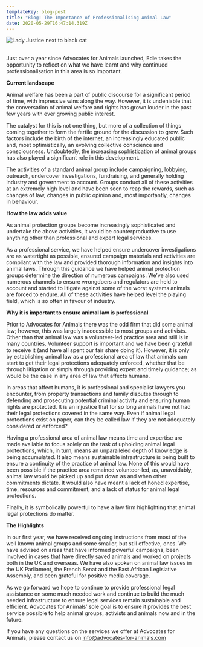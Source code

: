 ```yaml
---
templateKey: blog-post
title: "Blog: The Importance of Professionalising Animal Law"
date: 2020-05-29T16:47:14.319Z
---
```

![Lady Justice next to black cat](/img/a2932d5d-b749-49ce-aa1e-0bf4b893d5df.jpeg "Blog: The Importance of Professionalising Animal Law")

<!--StartFragment-->

\
Just over a year since Advocates for Animals launched, Edie takes the opportunity to reflect on what we have learnt and why continued professionalisation in this area is so important.

**Current landscape**

Animal welfare has been a part of public discourse for a significant period of time, with impressive wins along the way. However, it is undeniable that the conversation of animal welfare and rights has grown louder in the past few years with ever growing public interest.

The catalyst for this is not one thing, but more of a collection of things coming together to form the fertile ground for the discussion to grow. Such factors include the birth of the internet, an increasingly educated public and, most optimistically, an evolving collective conscience and consciousness. Undoubtedly, the increasing sophistication of animal groups has also played a significant role in this development.

The activities of a standard animal group include campaigning, lobbying, outreach, undercover investigations, fundraising, and generally holding industry and government to account. Groups conduct all of these activities at an extremely high level and have been seen to reap the rewards, such as changes of law, changes in public opinion and, most importantly, changes in behaviour.

**How the law adds value**

As animal protection groups become increasingly sophisticated and undertake the above activities, it would be counterproductive to use anything other than professional and expert legal services.

As a professional service, we have helped ensure undercover investigations are as watertight as possible, ensured campaign materials and activities are compliant with the law and provided thorough information and insights into animal laws. Through this guidance we have helped animal protection groups determine the direction of numerous campaigns. We’ve also used numerous channels to ensure wrongdoers and regulators are held to account and started to litigate against some of the worst systems animals are forced to endure. All of these activities have helped level the playing field, which is so often in favour of industry.

**Why it is important to ensure animal law is professional**

Prior to Advocates for Animals there was the odd firm that  did some animal law; however, this was largely inaccessible to most groups and activists. Other than that animal law was a volunteer-led practice area and still is in many countries. Volunteer support is important and we have been grateful to receive it (and have all spent our fair share doing it). However, it is only by establishing animal law as a professional area of law that animals can start to get their legal protections adequately enforced, whether that be through litigation or simply through providing expert and timely guidance; as would be the case in any area of law that affects humans.

In areas that affect humans, it is professional and specialist lawyers you encounter, from property transactions and family disputes through to defending and prosecuting potential criminal activity and ensuring human rights are protected. It is an injustice that for so long animals have not had their legal protections covered in the same way. Even if animal legal protections exist on paper, can they be called law if they are not adequately considered or enforced?

Having a professional area of animal law means time and expertise are made available to focus solely on the task of upholding animal legal protections, which, in turn, means an unparalleled depth of knowledge is being accumulated. It also means sustainable infrastructure is being built to ensure a continuity of the practice of animal law. None of this would have been possible if the practice area remained volunteer-led, as, unavoidably, animal law would be picked up and put down as and when other commitments dictate. It would also have meant a lack of honed expertise, time, resources and commitment, and a lack of status for animal legal protections.

Finally, it is symbolically powerful to have a law firm highlighting that animal legal protections do matter.

**The Highlights**

In our first year, we have received ongoing instructions from most of the well known animal groups and some smaller, but still effective, ones. We have advised on areas that have informed powerful campaigns, been involved in cases that have directly saved animals and worked on projects both in the UK and overseas. We have also spoken on animal law issues in the UK Parliament, the French Senat and the East African Legislative Assembly, and been grateful for positive media coverage.

As we go forward we hope to continue to provide professional legal assistance on some much needed work and continue to build the much needed infrastructure to ensure legal services remain sustainable and efficient. Advocates for Animals’ sole goal is to ensure it provides the best service possible to help animal groups, activists and animals now and in the future.

If you have any questions on the services we offer at Advocates for Animals, please contact us on [info@advocates-for-animals.com](mailto:info@advocates-for-animals.com)

<!--EndFragment-->